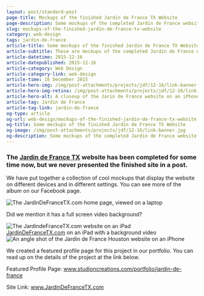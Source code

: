 ```yaml
---
layout: post/standard-post
page-title: Mockups of the finished Jardin de France TX Website
page-description: Some mockups of the completed Jardin de France website rendered on various devices
slug: mockups-of-the-finished-jardin-de-france-tx-website
category: web-design
tags: jardin-de-france
article-title: Some mockups of the finished Jardin de France TX Website
article-subtitle: These are mockups of the completed Jardin de France website rendered on various devices
article-datetime: 2015-12-16
article-datepublished: 2015-12-16
article-category: Web Design
article-category-link: web-design
article-time: 16 December 2015
article-hero-img: /img/post-attachments/projects/jdf/12-16/link-banner.jpg
article-hero-img-retina: /img/post-attachments/projects/jdf/12-16/link-banner@2x.jpg
article-hero-alt: A closeup of the Jarin de France website on an iPhone
article-tag: Jardin de France
article-tag-link: jardin-de-france
og-type: article
og-url: web-design/mockups-of-the-finished-jardin-de-france-tx-website
og-title: Some mockups of the finished Jardin de France TX Website
og-image: /img/post-attachments/projects/jdf/12-16/link-banner.jpg
og-description: Some mockups of the completed Jardin de France website rendered on various devices
---
```

<div class="row margin-bottom">
	<h3 class="margin-bottom">The <a href="http://jardindefrancetx.com/" target="_blank" class="simple">Jardin de France TX</a> website has been completed for some time now, but we never presented the finished site in a post.</h3>
	<p>We have put together a collection of cool mockups that display the website on different devices and in different settings. You can see more of the album on our Facebook page.</p>
</div>
<div class="row margin-bottom">
	<img src="{{ site.blog_cdn }}/img/post-attachments/projects/jdf/12-16/laptop-1.jpg" srcset="{{ site.blog_cdn }}/img/post-attachments/projects/jdf/12-16/laptop-1@2x.jpg 2x" alt="The JardinDeFranceTX.com home page, viewed on a laptop" class="black-border margin-bottom">
	<p>Did we mention it has a full screen video background?</p>
	<figure style="max-width: 38.125em; width: 100%; margin: 0 auto;">
		<img src="{{ site.blog_cdn }}/img/post-attachments/projects/jdf/12-16/ipad-vid.gif" alt="The JardindeFranceTX.com website on an iPad">
		<figcaption><a href="http://jardindefrancetx.com/" target="_blank" class="simple">JardinDeFranceTX.com</a> on an iPad with a background video</figcaption>
	</figure>
</div>
<div class="row margin-bottom">
	<img src="{{ site.blog_cdn }}/img/post-attachments/projects/jdf/12-16/phone-1.jpg" srcset="/img/post-attachments/projects/jdf/12-16/phone-1@2x.jpg 2x" alt="An angle shot of the Jardin de France Houston website on an iPhone" class="black-border">
</div>
<!-- <div class="row margin-bottom"> -->
<div class="row">
	<p class="margin-bottom">We created a featured profile page for this project in our portfolio. You can read up on the details of the project at the link below.
	<p class="header margin-bottom">Featured Profile Page: <a href="http://studioncreations.com/portfolio/jardin-de-france" class="simple">www.studioncreations.com/portfolio/jardin-de-france</a></p>
	<p class="header">Site Link: <a href="http://jardindefrancetx.com/" target="_blank" class="simple">www.JardinDeFranceTX.com</a></p>
</div>